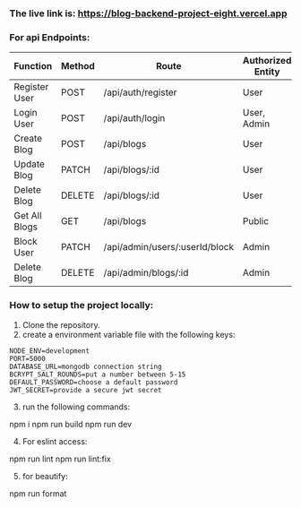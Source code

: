 ### The live link is: https://blog-backend-project-eight.vercel.app

### For api Endpoints:


| Function         | Method | Route                          | Authorized Entity |
|------------------|--------|--------------------------------|-------------------|
| Register User    | POST   | /api/auth/register             | User              |
| Login User       | POST   | /api/auth/login                | User, Admin       |
| Create Blog      | POST   | /api/blogs                     | User              |
| Update Blog      | PATCH  | /api/blogs/:id                 | User              |
| Delete Blog      | DELETE | /api/blogs/:id                 | User              |
| Get All Blogs    | GET    | /api/blogs                     | Public            |
| Block User       | PATCH  | /api/admin/users/:userId/block | Admin             |
| Delete Blog      | DELETE | /api/admin/blogs/:id           | Admin             |



### How to setup the project locally:

1. Clone the repository.
2. create a environment variable file with the following keys:

```env
NODE_ENV=development
PORT=5000
DATABASE_URL=mongodb connection string
BCRYPT_SALT_ROUNDS=put a number between 5-15
DEFAULT_PASSWORD=choose a default password
JWT_SECRET=provide a secure jwt secret
```

3. run the following commands:

npm i
npm run build
npm run dev

4. For eslint access:

npm run lint
npm run lint:fix

5. for beautify:

npm run format